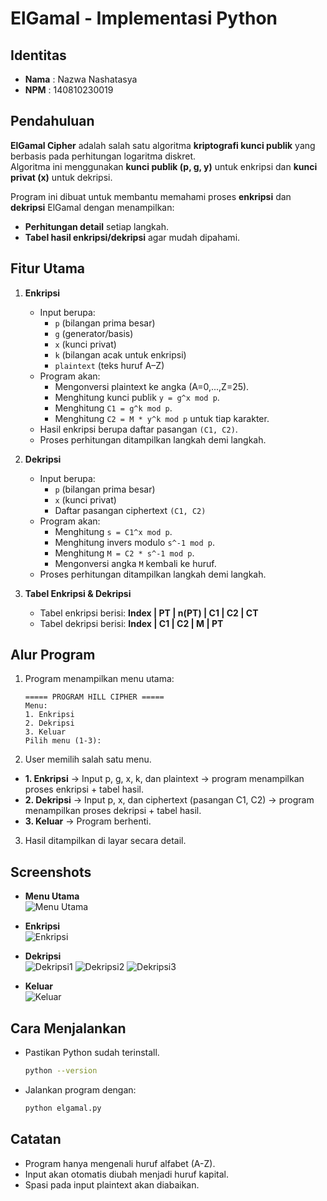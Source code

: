 # ElGamal - Implementasi Python

## Identitas
- **Nama** : Nazwa Nashatasya
- **NPM**  : 140810230019  

## Pendahuluan
**ElGamal Cipher** adalah salah satu algoritma **kriptografi kunci publik** yang berbasis pada perhitungan logaritma diskret.  
Algoritma ini menggunakan **kunci publik (p, g, y)** untuk enkripsi dan **kunci privat (x)** untuk dekripsi.  

Program ini dibuat untuk membantu memahami proses **enkripsi** dan **dekripsi** ElGamal dengan menampilkan:
- **Perhitungan detail** setiap langkah.  
- **Tabel hasil enkripsi/dekripsi** agar mudah dipahami.  

## Fitur Utama
1. **Enkripsi**
   - Input berupa:
     - `p` (bilangan prima besar)
     - `g` (generator/basis)
     - `x` (kunci privat)
     - `k` (bilangan acak untuk enkripsi)
     - `plaintext` (teks huruf A–Z)
   - Program akan:
     - Mengonversi plaintext ke angka (A=0,...,Z=25).
     - Menghitung kunci publik `y = g^x mod p`.
     - Menghitung `C1 = g^k mod p`.
     - Menghitung `C2 = M * y^k mod p` untuk tiap karakter.
   - Hasil enkripsi berupa daftar pasangan `(C1, C2)`.
   - Proses perhitungan ditampilkan langkah demi langkah.

2. **Dekripsi**
   - Input berupa:
     - `p` (bilangan prima besar)
     - `x` (kunci privat)
     - Daftar pasangan ciphertext `(C1, C2)`
   - Program akan:
     - Menghitung `s = C1^x mod p`.
     - Menghitung invers modulo `s^-1 mod p`.
     - Menghitung `M = C2 * s^-1 mod p`.
     - Mengonversi angka `M` kembali ke huruf.
   - Proses perhitungan ditampilkan langkah demi langkah.

3. **Tabel Enkripsi & Dekripsi**
   - Tabel enkripsi berisi: **Index | PT | n(PT) | C1 | C2 | CT**
   - Tabel dekripsi berisi: **Index | C1 | C2 | M | PT**  

## Alur Program
1. Program menampilkan menu utama:
   ```
   ===== PROGRAM HILL CIPHER =====
   Menu:
   1. Enkripsi
   2. Dekripsi
   3. Keluar
   Pilih menu (1-3):
   ```
2. User memilih salah satu menu.
- **1. Enkripsi** → Input p, g, x, k, dan plaintext → program menampilkan proses enkripsi + tabel hasil.  
- **2. Dekripsi** → Input p, x, dan ciphertext (pasangan C1, C2) → program menampilkan proses dekripsi + tabel hasil.  
- **3. Keluar** → Program berhenti.
3. Hasil ditampilkan di layar secara detail.

## Screenshots
- **Menu Utama**  
  ![Menu Utama](screenshots/menu.png)

- **Enkripsi**   
  ![Enkripsi](screenshots/enkripsi.png)  

- **Dekripsi**  
  ![Dekripsi1](screenshots/dekripsi1.png)
  ![Dekripsi2](screenshots/dekripsi2.png)
  ![Dekripsi3](screenshots/dekripsi3.png)

- **Keluar**  
   ![Keluar](screenshots/keluar.png)

## Cara Menjalankan
- Pastikan Python sudah terinstall.  
  ```bash
  python --version
  ```
- Jalankan program dengan:
  ```bash
  python elgamal.py
  ```

## Catatan
- Program hanya mengenali huruf alfabet (A-Z).
- Input akan otomatis diubah menjadi huruf kapital.
- Spasi pada input plaintext akan diabaikan.